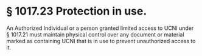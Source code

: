 # § 1017.23   Protection in use.

An Authorized Individual or a person granted limited access to UCNI under § 1017.21 must maintain physical control over any document or material marked as containing UCNI that is in use to prevent unauthorized access to it.





